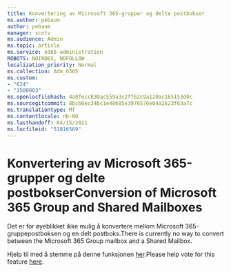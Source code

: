 ```yaml
---
title: Konvertering av Microsoft 365-grupper og delte postbokser
ms.author: pebaum
author: pebaum
manager: scotv
ms.audience: Admin
ms.topic: article
ms.service: o365-administration
ROBOTS: NOINDEX, NOFOLLOW
localization_priority: Normal
ms.collection: Adm_O365
ms.custom:
- "624"
- "3500003"
ms.openlocfilehash: 4a8fecc830ac559a3c2ff62c9a120ac165153d0c
ms.sourcegitcommit: 8bc60ec34bc1e40685e3976576e04a2623f63a7c
ms.translationtype: MT
ms.contentlocale: nb-NO
ms.lasthandoff: 04/15/2021
ms.locfileid: "51816569"
---
```

# <a name="conversion-of-microsoft-365-group-and-shared-mailboxes"></a><span data-ttu-id="f1d3e-102">Konvertering av Microsoft 365-grupper og delte postbokser</span><span class="sxs-lookup"><span data-stu-id="f1d3e-102">Conversion of Microsoft 365 Group and Shared Mailboxes</span></span>

<span data-ttu-id="f1d3e-103">Det er for øyeblikket ikke mulig å konvertere mellom Microsoft 365-gruppepostboksen og en delt postboks.</span><span class="sxs-lookup"><span data-stu-id="f1d3e-103">There is currently no way to convert between the Microsoft 365 Group mailbox and a Shared Mailbox.</span></span>

<span data-ttu-id="f1d3e-104">Hjelp til med å stemme på denne funksjonen [her](https://aka.ms/M365GroupToShared).</span><span class="sxs-lookup"><span data-stu-id="f1d3e-104">Please help vote for this feature [here](https://aka.ms/M365GroupToShared).</span></span>
